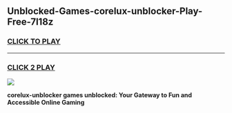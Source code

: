 
## Unblocked-Games-corelux-unblocker-Play-Free-7l18z
<h3>
<a href="https://premium76.site?title=corelux-unblocker&ref=23A">CLICK TO PLAY</a></h3>
<hr>

<h3>
<a href="https://premium76.site?title=corelux-unblocker&ref=23A">CLICK 2 PLAY</a>
  
</h3>

<a href="https://premium76.site?title=corelux-unblocker&ref=23A"><img src="https://clearcache.store/games.png"></a>


**corelux-unblocker games unblocked: Your Gateway to Fun and Accessible Online Gaming**
